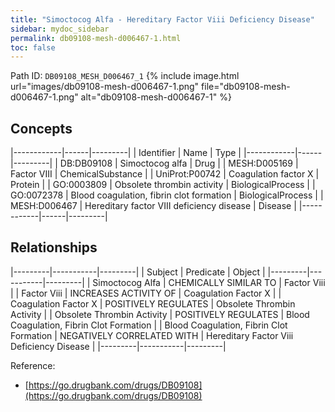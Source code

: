 ```yaml
---
title: "Simoctocog Alfa - Hereditary Factor Viii Deficiency Disease"
sidebar: mydoc_sidebar
permalink: db09108-mesh-d006467-1.html
toc: false 
---
```



Path ID: `DB09108_MESH_D006467_1`
{% include image.html url="images/db09108-mesh-d006467-1.png" file="db09108-mesh-d006467-1.png" alt="db09108-mesh-d006467-1" %}

## Concepts

|------------|------|---------|
| Identifier | Name | Type    |
|------------|------|---------|
| DB:DB09108 | Simoctocog alfa | Drug |
| MESH:D005169 | Factor VIII | ChemicalSubstance |
| UniProt:P00742 | Coagulation factor X | Protein |
| GO:0003809 | Obsolete thrombin activity | BiologicalProcess |
| GO:0072378 | Blood coagulation, fibrin clot formation | BiologicalProcess |
| MESH:D006467 | Hereditary factor VIII deficiency disease | Disease |
|------------|------|---------|

## Relationships

|---------|-----------|---------|
| Subject | Predicate | Object  |
|---------|-----------|---------|
| Simoctocog Alfa | CHEMICALLY SIMILAR TO | Factor Viii |
| Factor Viii | INCREASES ACTIVITY OF | Coagulation Factor X |
| Coagulation Factor X | POSITIVELY REGULATES | Obsolete Thrombin Activity |
| Obsolete Thrombin Activity | POSITIVELY REGULATES | Blood Coagulation, Fibrin Clot Formation |
| Blood Coagulation, Fibrin Clot Formation | NEGATIVELY CORRELATED WITH | Hereditary Factor Viii Deficiency Disease |
|---------|-----------|---------|

Reference: 
  - [https://go.drugbank.com/drugs/DB09108](https://go.drugbank.com/drugs/DB09108)
